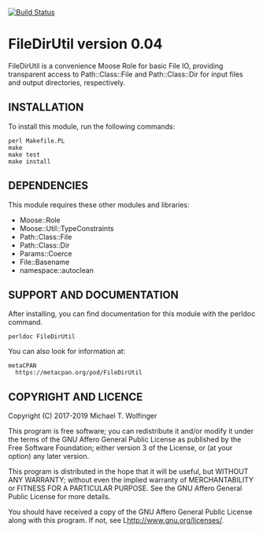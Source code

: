 [![Build Status](https://travis-ci.org/mtw/FileDirUtil.svg?branch=master)](https://travis-ci.org/mtw/FileDirUtil)

# FileDirUtil version 0.04

FileDirUtil is a convenience Moose Role for basic File IO, providing
transparent access to Path::Class::File and Path::Class::Dir for
input files and output directories, respectively.

## INSTALLATION

To install this module, run the following commands:

    perl Makefile.PL
    make
    make test
    make install

## DEPENDENCIES

This module requires these other modules and libraries:

* Moose::Role
* Moose::Util::TypeConstraints
* Path::Class::File
* Path::Class::Dir
* Params::Coerce
* File::Basename
* namespace::autoclean

## SUPPORT AND DOCUMENTATION

After installing, you can find documentation for this module with the
perldoc command.

    perldoc FileDirUtil

You can also look for information at:

    metaCPAN
      https://metacpan.org/pod/FileDirUtil

## COPYRIGHT AND LICENCE

Copyright (C) 2017-2019 Michael T. Wolfinger

This program is free software; you can redistribute it and/or
modify it under the terms of the GNU Affero General Public
License as published by the Free Software Foundation; either
version 3 of the License, or (at your option) any later version.

This program is distributed in the hope that it will be useful,
but WITHOUT ANY WARRANTY; without even the implied warranty of
MERCHANTABILITY or FITNESS FOR A PARTICULAR PURPOSE.  See the GNU
Affero General Public License for more details.

You should have received a copy of the GNU Affero General Public
License along with this program.  If not, see
L<http://www.gnu.org/licenses/>.
